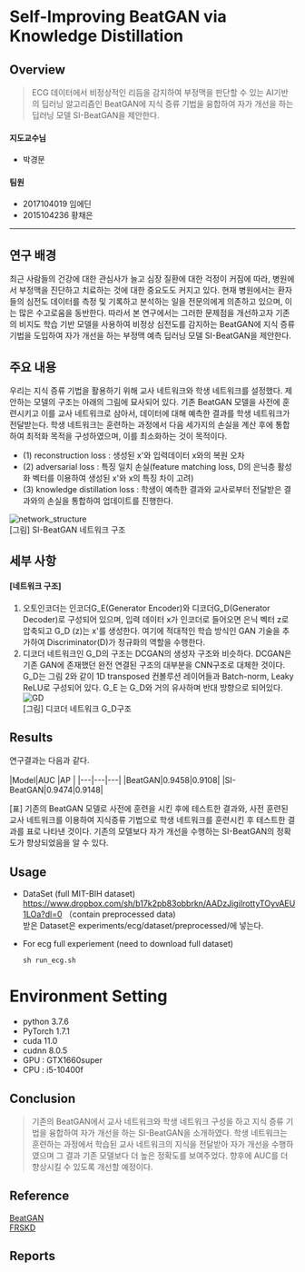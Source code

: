 # Self-Improving BeatGAN via Knowledge Distillation

## Overview
 > ECG 데이터에서 비정상적인 리듬을 감지하여 부정맥을 판단할 수 있는 AI기반의 딥러닝 알고리즘인 BeatGAN에 지식 증류 기법을 융합하여 자가 개선을 하는 딥러닝 모델 SI-BeatGAN을 제안한다.

#### 지도교수님
- 박경문

#### 팀원
- 2017104019 임에딘
- 2015104236 황채은

---
## 연구 배경
최근 사람들의 건강에 대한 관심사가 늘고 심장 질환에 대한 걱정이 커짐에 따라, 병원에서 부정맥을 진단하고 치료하는 것에 대한 중요도도 커지고 있다. 현재 병원에서는 환자들의 심전도 데이터를 측정 및 기록하고 분석하는 일을 전문의에게 의존하고 있으며, 이는 많은 수고로움을 동반한다. 따라서 본 연구에서는 그러한 문제점을 개선하고자 기존의 비지도 학습 기반 모델을 사용하여 비정상 심전도를 감지하는 BeatGAN에 지식 증류 기법을 도입하여 자가 개선을 하는 부정맥 예측 딥러닝 모델 SI-BeatGAN을 제안한다.

## 주요 내용
우리는 지식 증류 기법을 활용하기 위해 교사 네트워크와 학생 네트워크를 설정했다. 제안하는 모델의 구조는 아래의 그림에 묘사되어 있다. 기존 BeatGAN 모델을 사전에 훈련시키고 이를 교사 네트워크로 삼아서, 데이터에 대해 예측한 결과를 학생 네트워크가 전달받는다. 학생 네트워크는 훈련하는 과정에서 다음 세가지의 손실을 계산 후에 통합하여 최적화 목적을 구성하였으며, 이를 최소화하는 것이 목적이다.

- (1) reconstruction loss : 생성된 x'와 입력데이터 x와의 복원 오차
- (2) adversarial loss : 특징 일치 손실(feature matching loss, D의 은닉층 활성화 벡터를 이용하여 생성된 x'와 x의 특징 차이 고려)
- (3) knowledge distillation loss : 학생이 예측한 결과와 교사로부터 전달받은 결과와의 손실을 통합하여 업데이트를 진행한다.

![network_structure](https://user-images.githubusercontent.com/30232133/139444754-0601fb02-8d21-4acc-a2a8-45cd8207aa8e.jpg)   
[그림] SI-BeatGAN 네트워크 구조


## 세부 사항
#### [네트워크 구조]
1. 오토인코더는 인코더G_E(Generator Encoder)와 디코더G_D(Generator Decoder)로 구성되어 있으며, 입력 데이터 x가 인코더로 들어오면 은닉 벡터 z로 압축되고 G_D (z)는 x'를 생성한다. 여기에 적대적인 학습 방식인 GAN 기술을 추가하여 Discriminator(D)가 정규화의 역할을 수행한다.
2.  디코더 네트워크인 G_D의  구조는 DCGAN의 생성자 구조와 비슷하다. DCGAN은 기존 GAN에 존재했던 완전 연결된 구조의 대부분을 CNN구조로 대체한 것이다. G_D는 그림 2와 같이 1D transposed 컨볼루션 레이어들과 Batch-norm, Leaky ReLU로 구성되어 있다. G_E 는 G_D와 거의 유사하며 반대 방향으로 되어있다.    
![GD](https://user-images.githubusercontent.com/30232133/139444611-d03b7687-947a-46f4-bc41-8e1bfe5fee6d.jpg)   
[그림] 디코더 네트워크 G_D구조



## Results
연구결과는 다음과 같다.   
<br>
|Model|AUC |AP |
|---|---|---|
|BeatGAN|0.9458|0.9108|
|SI-BeatGAN|0.9474|0.9148|

[표] 기존의 BeatGAN 모델로 사전에 훈련을 시킨 후에 테스트한 결과와, 사전 훈련된 교사 네트워크를 이용하여 지식증류 기법으로 학생 네트워크를 훈련시킨 후 테스트한 결과를 표로 나타낸 것이다. 기존의 모델보다 자가 개선을 수행하는 SI-BeatGAN의 정확도가 향상되었음을 알 수 있다.   


## Usage
- DataSet (full MIT-BIH dataset)   
  https://www.dropbox.com/sh/b17k2pb83obbrkn/AADzJigiIrottyTOyvAEU1LOa?dl=0  （contain preprocessed data)   
    받은 Dataset은 experiments/ecg/dataset/preprocessed/에 넣는다.   
    
- For ecg full experiement (need to download full dataset)   

    `sh run_ecg.sh`

# Environment Setting

- python 3.7.6
- PyTorch 1.7.1
- cuda 11.0
- cudnn 8.0.5
- GPU : GTX1660super
- CPU : i5-10400f

## Conclusion
> 기존의 BeatGAN에서 교사 네트워크와 학생 네트워크 구성을 하고 지식 증류 기법을 융합하여 자가 개선을 하는 SI-BeatGAN을 소개하였다. 학생 네트워크는 훈련하는 과정에서 학습된 교사 네트워크의 지식을 전달받아 자가 개선을 수행하였으며 그 결과 기존 모델보다 더 높은 정확도를 보여주었다. 향후에 AUC를 더 향상시킬 수 있도록 개선할 예정이다.

## Reference

[BeatGAN](https://github.com/hi-bingo/BeatGAN)   
[FRSKD](https://github.com/MingiJi/FRSKD)   

## Reports
